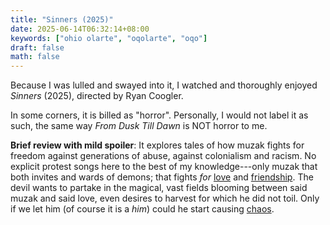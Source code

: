 ```yaml
---
title: "Sinners (2025)"
date: 2025-06-14T06:32:14+08:00
keywords: ["ohio olarte", "oqolarte", "oqo"]
draft: false
math: false
---
```


Because I was lulled and swayed into it, I watched and thoroughly
enjoyed *Sinners* (2025), directed by Ryan Coogler.

In some corners, it is billed as "horror". Personally, I would not label
it as such, the same way *From Dusk Till Dawn* is NOT horror to me.

**Brief review with mild spoiler**: It explores tales of how muzak fights for
freedom against generations of abuse, against colonialism and racism. No
explicit protest songs here to the best of my knowledge---only muzak
that both invites and wards of demons; that fights *for* [love](/love) and
[friendship](/friendship). The devil wants to partake in the magical, vast fields
blooming between said muzak and said love, even desires to harvest for
which he did not toil. Only if we let him (of course it is a *him*)
could he start causing [chaos](/chaos).

